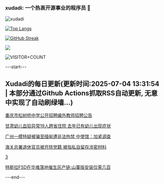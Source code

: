 ### xudadi: 一个热衷开源事业的程序员 👋

![xudadi](https://github-readme-stats-git-masterorgs-github-readme-stats-team.vercel.app/api?username=xudadi)

[![Top Langs](https://github-readme-stats.vercel.app/api/top-langs/?username=xudadi)](https://github.com/anuraghazra/github-readme-stats)

[![GitHub Streak](https://streak-stats.demolab.com?user=xudadi&locale=zh_Hans)](https://git.io/streak-stats)

![](https://raw.githubusercontent.com/xudadi/xudadi/main/assets/github-contribution-grid-snake.svg)

![VISITOR+COUNT](https://komarev.com/ghpvc/?username=xudadi&label=VISITOR+COUNT)


---start---

## Xudadi的每日更新(更新时间:2025-07-04 13:31:54 | 本部分通过Github Actions抓取RSS自动更新, 无意中实现了自动刷绿墙...)

[重庆市松树桥中学公开招聘编外教师招聘公告](https://www.gongkaoleida.com/article/2489648)

[甘肃幼儿血铅异常19人跨省住院 去年已有幼儿出现症状](https://m.163.com/news/article/K3J45LNV053469LG.html)

[广州一模特疑被骗至缅甸遭非法拘禁 中使馆：加紧调查](https://m.163.com/news/article/K3ISNU0E0001899O.html)

[海关总署退休官员被开除党籍 被指私自留存涉密材料](https://m.163.com/news/article/K3IQ4HUK055040N3.html)

[3](https://m.163.com/touch/news/sub/domestic)

[特斯拉FSD在华难落地催生灰产链:山寨版安装仅需几百](https://m.163.com/news/article/K3IHA21U0512B07B.html)

---end---
